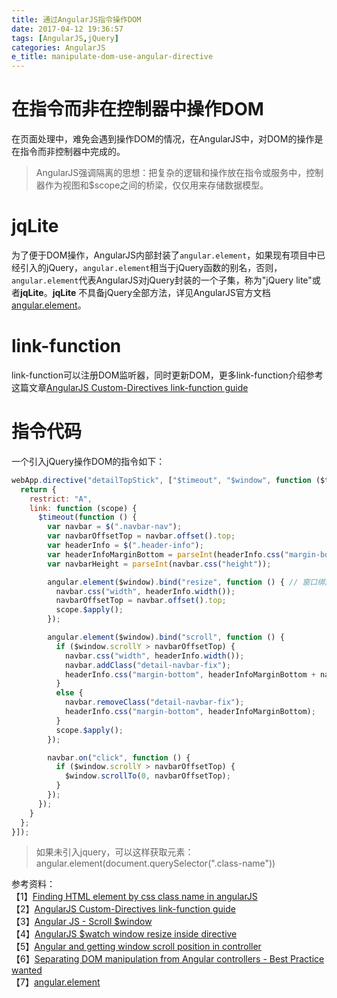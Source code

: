 ```yaml
---
title: 通过AngularJS指令操作DOM
date: 2017-04-12 19:36:57
tags: [AngularJS,jQuery]
categories: AngularJS
e_title: manipulate-dom-use-angular-directive
---
```


# 在指令而非在控制器中操作DOM

在页面处理中，难免会遇到操作DOM的情况，在AngularJS中，对DOM的操作是在指令而非控制器中完成的。

> AngularJS强调隔离的思想：把复杂的逻辑和操作放在指令或服务中，控制器作为视图和$scope之间的桥梁，仅仅用来存储数据模型。    

# jqLite

为了便于DOM操作，AngularJS内部封装了`angular.element`，如果现有项目中已经引入的jQuery，`angular.element`相当于jQuery函数的别名，否则，`angular.element`代表AngularJS对jQuery封装的一个子集，称为"jQuery lite"或者**jqLite**。**jqLite** 不具备jQuery全部方法，详见AngularJS官方文档 [angular.element](https://docs.angularjs.org/api/ng/function/angular.element)。   

# link-function

link-function可以注册DOM监听器，同时更新DOM，更多link-function介绍参考这篇文章[AngularJS Custom-Directives link-function guide](http://websystique.com/angularjs/angularjs-custom-directives-link-function-guide/)   

# 指令代码

一个引入jQuery操作DOM的指令如下：   

```js
webApp.directive("detailTopStick", ["$timeout", "$window", function ($timeout, $window) {
  return {
    restrict: "A",
    link: function (scope) {
      $timeout(function () {
        var navbar = $(".navbar-nav");
        var navbarOffsetTop = navbar.offset().top;
        var headerInfo = $(".header-info");
        var headerInfoMarginBottom = parseInt(headerInfo.css("margin-bottom"));
        var navbarHeight = parseInt(navbar.css("height"));

        angular.element($window).bind("resize", function () { // 窗口绑定resize事件
          navbar.css("width", headerInfo.width());
          navbarOffsetTop = navbar.offset().top;
          scope.$apply();
        });

        angular.element($window).bind("scroll", function () {
          if ($window.scrollY > navbarOffsetTop) {
            navbar.css("width", headerInfo.width());
            navbar.addClass("detail-navbar-fix");
            headerInfo.css("margin-bottom", headerInfoMarginBottom + navbarHeight);
          }
          else {
            navbar.removeClass("detail-navbar-fix");
            headerInfo.css("margin-bottom", headerInfoMarginBottom);
          }
          scope.$apply();
        });

        navbar.on("click", function () {
          if ($window.scrollY > navbarOffsetTop) {
            $window.scrollTo(0, navbarOffsetTop);
          }
        });
      });
    }
  };
}]);
```

> 如果未引入jquery，可以这样获取元素：angular.element(document.querySelector(".class-name"))

参考资料：   
【1】[Finding HTML element by css class name in angularJS](http://www.dotnetlearners.com/blogs/view/168/finding-html-element-by-css-class-name-in-angularjs.aspx)  
【2】[AngularJS Custom-Directives link-function guide](http://websystique.com/angularjs/angularjs-custom-directives-link-function-guide/)   
【3】[Angular JS - Scroll $window](http://stackoverflow.com/questions/20253322/angular-js-scroll-window)   
【4】[AngularJS $watch window resize inside directive](http://stackoverflow.com/questions/31622673/angularjs-watch-window-resize-inside-directive)   
【5】[Angular and getting window scroll position in controller](http://stackoverflow.com/questions/26365339/angular-and-getting-window-scroll-position-in-controller/29042247)   
【6】[Separating DOM manipulation from Angular controllers - Best Practice wanted](http://stackoverflow.com/questions/28988547/separating-dom-manipulation-from-angular-controllers-best-practice-wanted)   
【7】[angular.element](https://docs.angularjs.org/api/ng/function/angular.element)   
